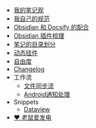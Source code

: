 - [我的笔记观](/Notes/0000_我的笔记观.md)
- [我自己的规范](/Notes/0001_我自己的规范.md)
- [Obsidian 和 Docsify 的配合](/Notes/0002_Obsidian和Docsify的配合.md)
- [Obsidian 插件梳理](/Notes/0003_Obsidian插件梳理.md)
- [笔记的目录划分](/Notes/0004_笔记的目录划分.md)
- [动态挂件](/Notes/0005_动态挂件.md)
- [自由度](/Notes/0006_自由度.md)
- [Changelog](/Notes/Changelog.md)
- 工作流
  - [文件同步流](/Notes/Workflow/FileSync.md)
  - [Android通知处理](/Notes/Workflow/Android通知处理规则.md)
- Snippets
  - [Dataview](/Notes/Snippets/Dataview/)
- <a href="https://afdian.net/a/daomishu" target="_blank" data-umami-event="afdian-nav">❤️ 老鼠爱发电</a>